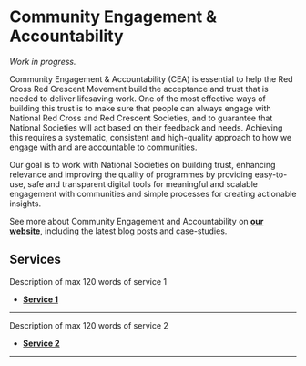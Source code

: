 # Community Engagement & Accountability

*Work in progress.*

Community Engagement & Accountability (CEA) is essential to help the Red Cross Red Crescent Movement build the acceptance and trust that is needed to deliver lifesaving work. One of the most effective ways of building this trust is to make sure that people can always engage with National Red Cross and Red Crescent Societies, and to guarantee that National Societies will act based on their feedback and needs. Achieving this requires a systematic, consistent and high-quality approach to how we engage with and are accountable to communities.

Our goal is to work with National Societies on building trust, enhancing relevance and improving the quality of programmes by providing easy-to-use, safe and transparent digital tools for meaningful and scalable engagement with communities and simple processes for creating actionable insights.   

See more about Community Engagement and Accountability on **[our website](https://510.global/community-engagement-and-accountability/)**, including the latest blog posts and case-studies. 

## Services
Description of max 120 words of service 1

- [__Service 1__](service_1.md)

--- 
Description of max 120 words of service 2 
- [__Service 2__](service_2.md)

---
